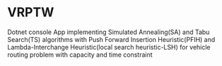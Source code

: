 # VRPTW
Dotnet console App implementing
Simulated Annealing(SA) and Tabu Search(TS) algorithms with 
Push Forward Insertion Heuristic(PFIH) and 
Lambda-Interchange Heuristic(local search heuristic-LSH) for 
vehicle routing problem with capacity and time constraint




